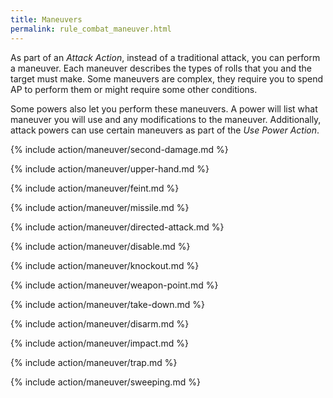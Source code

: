 ```yaml
---
title: Maneuvers
permalink: rule_combat_maneuver.html
---
```


As part of an _Attack Action_, instead of a traditional attack, you can perform a maneuver. Each maneuver describes the types of rolls that you and the target must make. Some maneuvers are complex, they require you to spend AP to perform them or might require some other conditions. 

Some powers also let you perform these maneuvers. A power will list what maneuver you will use and any modifications to the maneuver. Additionally, attack powers can use certain maneuvers as part of the _Use Power Action_.

{% include action/maneuver/second-damage.md %}

{% include action/maneuver/upper-hand.md %}

{% include action/maneuver/feint.md %}

{% include action/maneuver/missile.md %}

{% include action/maneuver/directed-attack.md %}

{% include action/maneuver/disable.md %}

{% include action/maneuver/knockout.md %}

{% include action/maneuver/weapon-point.md %}

{% include action/maneuver/take-down.md %}

{% include action/maneuver/disarm.md %}

{% include action/maneuver/impact.md %}

{% include action/maneuver/trap.md %}

{% include action/maneuver/sweeping.md %}